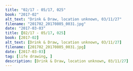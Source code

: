 ```yaml
---
title: "02/17 - 05/17, 025"
book: "2017-02"
alt_text: "Drink & Draw, location unknown, 03/11/27"
filename: "201702_20170805_0031.jpg"
date: "2017-03-03"
title: [02/17 - 05/17, 025]
book: [2017-02]
alt_text: [Drink & Draw, location unknown, 03/11/27]
filename: [201702_20170805_0031.jpg]
date: [2017-03-03]
tag: [life drawing, ]
description: [Drink & Draw, location unknown, 03/11/27]
---
```

